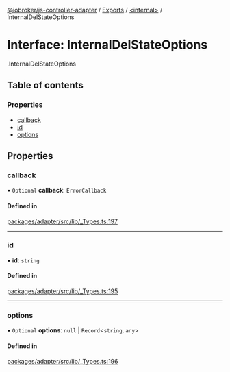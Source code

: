 [@iobroker/js-controller-adapter](../README.md) / [Exports](../modules.md) / [<internal\>](../modules/internal_.md) / InternalDelStateOptions

# Interface: InternalDelStateOptions

[<internal>](../modules/internal_.md).InternalDelStateOptions

## Table of contents

### Properties

- [callback](internal_.InternalDelStateOptions.md#callback)
- [id](internal_.InternalDelStateOptions.md#id)
- [options](internal_.InternalDelStateOptions.md#options)

## Properties

### callback

• `Optional` **callback**: `ErrorCallback`

#### Defined in

[packages/adapter/src/lib/_Types.ts:197](https://github.com/ioBroker/ioBroker.js-controller/blob/67ac1b73/packages/adapter/src/lib/_Types.ts#L197)

___

### id

• **id**: `string`

#### Defined in

[packages/adapter/src/lib/_Types.ts:195](https://github.com/ioBroker/ioBroker.js-controller/blob/67ac1b73/packages/adapter/src/lib/_Types.ts#L195)

___

### options

• `Optional` **options**: ``null`` \| `Record`<`string`, `any`\>

#### Defined in

[packages/adapter/src/lib/_Types.ts:196](https://github.com/ioBroker/ioBroker.js-controller/blob/67ac1b73/packages/adapter/src/lib/_Types.ts#L196)

